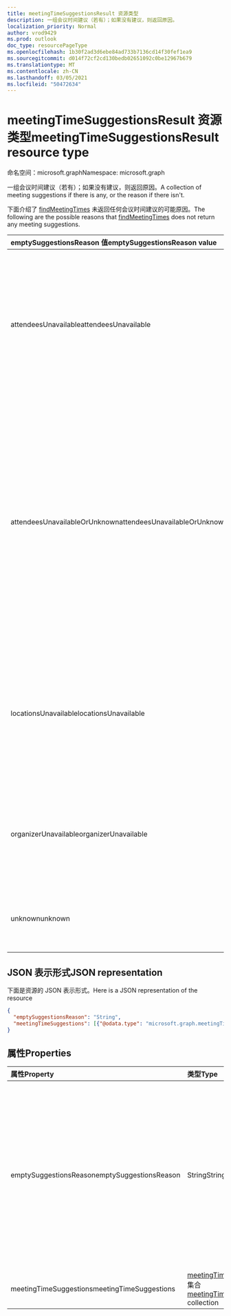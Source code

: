 ```yaml
---
title: meetingTimeSuggestionsResult 资源类型
description: 一组会议时间建议（若有）；如果没有建议，则返回原因。
localization_priority: Normal
author: vrod9429
ms.prod: outlook
doc_type: resourcePageType
ms.openlocfilehash: 1b30f2ad3d6ebe84ad733b7136cd14f30fef1ea9
ms.sourcegitcommit: d014f72cf2cd130bedb02651092c0be12967b679
ms.translationtype: MT
ms.contentlocale: zh-CN
ms.lasthandoff: 03/05/2021
ms.locfileid: "50472634"
---
```

# <a name="meetingtimesuggestionsresult-resource-type"></a><span data-ttu-id="34d9e-103">meetingTimeSuggestionsResult 资源类型</span><span class="sxs-lookup"><span data-stu-id="34d9e-103">meetingTimeSuggestionsResult resource type</span></span>

<span data-ttu-id="34d9e-104">命名空间：microsoft.graph</span><span class="sxs-lookup"><span data-stu-id="34d9e-104">Namespace: microsoft.graph</span></span>

<span data-ttu-id="34d9e-105">一组会议时间建议（若有）；如果没有建议，则返回原因。</span><span class="sxs-lookup"><span data-stu-id="34d9e-105">A collection of meeting suggestions if there is any, or the reason if there isn't.</span></span>

<span data-ttu-id="34d9e-106">下面介绍了 [findMeetingTimes](../api/user-findmeetingtimes.md) 未返回任何会议时间建议的可能原因。</span><span class="sxs-lookup"><span data-stu-id="34d9e-106">The following are the possible reasons that [findMeetingTimes](../api/user-findmeetingtimes.md) does not return any meeting suggestions.</span></span>

|<span data-ttu-id="34d9e-107">**emptySuggestionsReason 值**</span><span class="sxs-lookup"><span data-stu-id="34d9e-107">**emptySuggestionsReason value**</span></span>|<span data-ttu-id="34d9e-108">**原因**</span><span class="sxs-lookup"><span data-stu-id="34d9e-108">**Reasons**</span></span>|
|:-----|:-----|
| <span data-ttu-id="34d9e-109">attendeesUnavailable</span><span class="sxs-lookup"><span data-stu-id="34d9e-109">attendeesUnavailable</span></span> | <span data-ttu-id="34d9e-110">所有与会者的可用性都是已知的，但没有足够的与会者可用于在任何时段达到会议可信度阈值（默认为[](../api/user-findmeetingtimes.md#the-confidence-of-a-meeting-suggestion)50%。）</span><span class="sxs-lookup"><span data-stu-id="34d9e-110">All of the attendees' availability is known, but not enough attendees are available to reach the [meeting confidence](../api/user-findmeetingtimes.md#the-confidence-of-a-meeting-suggestion) threshold, which is 50% by default, for any time period.</span></span>|
| <span data-ttu-id="34d9e-111">attendeesUnavailableOrUnknown</span><span class="sxs-lookup"><span data-stu-id="34d9e-111">attendeesUnavailableOrUnknown</span></span> | <span data-ttu-id="34d9e-p101">部分或全部与会者的忙/闲状态未知，导致会议置信度下降至设定的阈值（默认为 50%）以下。如果与会者不是组织内部的，或获取忙/闲信息时出错了，与会者的忙/闲状态就会变成未知。</span><span class="sxs-lookup"><span data-stu-id="34d9e-p101">Some or all of the attendees have unknown availability, causing the meeting confidence to fall below the set threshold, which is 50% by default. Attendee availability can become unknown if the attendee is outside of the organization, or there is an error obtaining free/busy information.</span></span>|
| <span data-ttu-id="34d9e-114">locationsUnavailable</span><span class="sxs-lookup"><span data-stu-id="34d9e-114">locationsUnavailable</span></span> | <span data-ttu-id="34d9e-115">**locationConstraint** 参数的 [isRequired](locationconstraint.md) 属性被指定为必需，但在计算的时间段内尚无可用地点。</span><span class="sxs-lookup"><span data-stu-id="34d9e-115">The **isRequired** property of the [locationConstraint](locationconstraint.md) parameter is specified as mandatory, and yet there are no locations available at the calculated time slots.</span></span> |
| <span data-ttu-id="34d9e-116">organizerUnavailable</span><span class="sxs-lookup"><span data-stu-id="34d9e-116">organizerUnavailable</span></span> | <span data-ttu-id="34d9e-117">**isOrganizerOptional** 参数为 false，但组织者在请求的时间范围内不空闲。</span><span class="sxs-lookup"><span data-stu-id="34d9e-117">The **isOrganizerOptional** parameter is false and yet the organizer is not available during the requested time window.</span></span> |
| <span data-ttu-id="34d9e-118">unknown</span><span class="sxs-lookup"><span data-stu-id="34d9e-118">unknown</span></span> | <span data-ttu-id="34d9e-119">未返回任何会议时间建议的原因未知。</span><span class="sxs-lookup"><span data-stu-id="34d9e-119">The reason for not returning any meeting suggestions is not known.</span></span>|

## <a name="json-representation"></a><span data-ttu-id="34d9e-120">JSON 表示形式</span><span class="sxs-lookup"><span data-stu-id="34d9e-120">JSON representation</span></span>

<span data-ttu-id="34d9e-121">下面是资源的 JSON 表示形式。</span><span class="sxs-lookup"><span data-stu-id="34d9e-121">Here is a JSON representation of the resource</span></span>

<!-- {
  "blockType": "resource",
  "optionalProperties": [

  ],
  "@odata.type": "microsoft.graph.meetingTimeSuggestionsResult"
}-->

```json
{
  "emptySuggestionsReason": "String",
  "meetingTimeSuggestions": [{"@odata.type": "microsoft.graph.meetingTimeSuggestion"}]
}

```
## <a name="properties"></a><span data-ttu-id="34d9e-122">属性</span><span class="sxs-lookup"><span data-stu-id="34d9e-122">Properties</span></span>
| <span data-ttu-id="34d9e-123">属性</span><span class="sxs-lookup"><span data-stu-id="34d9e-123">Property</span></span>     | <span data-ttu-id="34d9e-124">类型</span><span class="sxs-lookup"><span data-stu-id="34d9e-124">Type</span></span>   |<span data-ttu-id="34d9e-125">说明</span><span class="sxs-lookup"><span data-stu-id="34d9e-125">Description</span></span>|
|:---------------|:--------|:----------|
|<span data-ttu-id="34d9e-126">emptySuggestionsReason</span><span class="sxs-lookup"><span data-stu-id="34d9e-126">emptySuggestionsReason</span></span>|<span data-ttu-id="34d9e-127">String</span><span class="sxs-lookup"><span data-stu-id="34d9e-127">String</span></span>|<span data-ttu-id="34d9e-128">未返回任何会议时间建议的原因。</span><span class="sxs-lookup"><span data-stu-id="34d9e-128">A reason for not returning any meeting suggestions.</span></span> <span data-ttu-id="34d9e-129">可能的值是： `attendeesUnavailable` 、 `attendeesUnavailableOrUnknown` 、 或 `locationsUnavailable` `organizerUnavailable` `unknown` 。</span><span class="sxs-lookup"><span data-stu-id="34d9e-129">The possible values are: `attendeesUnavailable`, `attendeesUnavailableOrUnknown`, `locationsUnavailable`, `organizerUnavailable`, or `unknown`.</span></span> <span data-ttu-id="34d9e-130">如果 **meetingTimeSuggestions** 属性包含任何会议建议，则此属性为空字符串。</span><span class="sxs-lookup"><span data-stu-id="34d9e-130">This property is an empty string if the **meetingTimeSuggestions** property does include any meeting suggestions.</span></span>|
|<span data-ttu-id="34d9e-131">meetingTimeSuggestions</span><span class="sxs-lookup"><span data-stu-id="34d9e-131">meetingTimeSuggestions</span></span>|<span data-ttu-id="34d9e-132">[meetingTimeSuggestion](meetingtimesuggestion.md) 集合</span><span class="sxs-lookup"><span data-stu-id="34d9e-132">[meetingTimeSuggestion](meetingtimesuggestion.md) collection</span></span>|<span data-ttu-id="34d9e-133">一组会议时间建议。</span><span class="sxs-lookup"><span data-stu-id="34d9e-133">An array of meeting suggestions.</span></span>|

<!-- uuid: 8fcb5dbc-d5aa-4681-8e31-b001d5168d79
2015-10-25 14:57:30 UTC -->
<!-- {
  "type": "#page.annotation",
  "description": "meetingTimeSuggestionsResult resource",
  "keywords": "",
  "section": "documentation",
  "tocPath": ""
}-->

